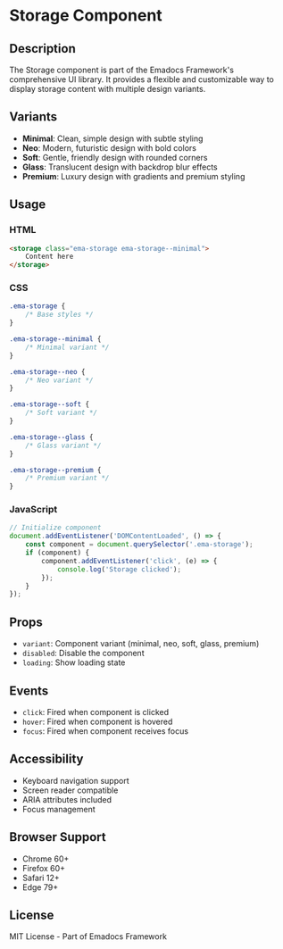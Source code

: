 # Storage Component

## Description
The Storage component is part of the Emadocs Framework's comprehensive UI library. It provides a flexible and customizable way to display storage content with multiple design variants.

## Variants
- **Minimal**: Clean, simple design with subtle styling
- **Neo**: Modern, futuristic design with bold colors
- **Soft**: Gentle, friendly design with rounded corners
- **Glass**: Translucent design with backdrop blur effects
- **Premium**: Luxury design with gradients and premium styling

## Usage

### HTML
```html
<storage class="ema-storage ema-storage--minimal">
    Content here
</storage>
```

### CSS
```css
.ema-storage {
    /* Base styles */
}

.ema-storage--minimal {
    /* Minimal variant */
}

.ema-storage--neo {
    /* Neo variant */
}

.ema-storage--soft {
    /* Soft variant */
}

.ema-storage--glass {
    /* Glass variant */
}

.ema-storage--premium {
    /* Premium variant */
}
```

### JavaScript
```javascript
// Initialize component
document.addEventListener('DOMContentLoaded', () => {
    const component = document.querySelector('.ema-storage');
    if (component) {
        component.addEventListener('click', (e) => {
            console.log('Storage clicked');
        });
    }
});
```

## Props
- `variant`: Component variant (minimal, neo, soft, glass, premium)
- `disabled`: Disable the component
- `loading`: Show loading state

## Events
- `click`: Fired when component is clicked
- `hover`: Fired when component is hovered
- `focus`: Fired when component receives focus

## Accessibility
- Keyboard navigation support
- Screen reader compatible
- ARIA attributes included
- Focus management

## Browser Support
- Chrome 60+
- Firefox 60+
- Safari 12+
- Edge 79+

## License
MIT License - Part of Emadocs Framework
